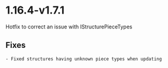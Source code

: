 # 1.16.4-v1.7.1
Hotfix to correct an issue with IStructurePieceTypes

## Fixes
	- Fixed structures having unknown piece types when updating